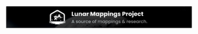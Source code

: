 ![Banner for Lunar Mappings Project](https://raw.githubusercontent.com/Lunar-Mapping-Project/.github/a5568a96dd2a07984dceccd68af523950e25858e/assets/banner.png)
